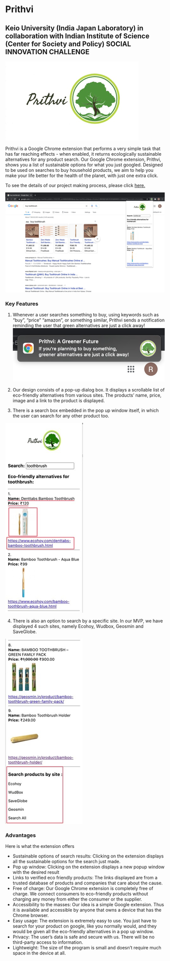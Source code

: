 # Prithvi
## Keio University (India Japan Laboratory) in collaboration with Indian Institute of Science (Center for Society and Policy) SOCIAL INNOVATION CHALLENGE 
![Prithvi](https://github.com/Prithvi-Extension/prithvi/blob/main/details/Prithvi.jpg)


Prithvi is a Google Chrome extension that performs a very simple task that has far reaching effects - when enabled, it returns ecologically sustainable alternatives for any product search. Our Google Chrome extension, Prithvi, shows you a list of sustainable options for what you just googled. Designed to be used on searches to buy household products, we aim to help you make your life better for the health of the planet, with just one extra click. 

To see the details of our project making process, please click [here.](https://github.com/Prithvi-Extension/prithvi/tree/main/details)

![browser view](https://github.com/Prithvi-Extension/prithvi/blob/main/screenshots/ss2.jpeg)

### Key Features

1. Whenever a user searches something to buy, using keywords such as “buy”, “price” “amazon”, or something similar, Prithvi sends a notification reminding the user that green alternatives are just a click away!
![notif](https://github.com/Prithvi-Extension/prithvi/blob/main/screenshots/ss1.jpeg)

2. Our design consists of a pop-up dialog box. It displays a scrollable list of eco-friendly alternatives from various sites. The products’ name, price, image and a link to the product is displayed.

3. There is a search box embedded in the pop up window itself, in which the user can search for any other product too. 

![popup](https://github.com/Prithvi-Extension/prithvi/blob/main/screenshots/ss3.jpeg)

4. There is also an option to search by a specific site. In our MVP, we have displayed 4 such sites, namely Ecohoy, Wudbox, Geosmin and SaveGlobe. 

![by site](https://github.com/Prithvi-Extension/prithvi/blob/main/screenshots/ss4.jpeg)


### Advantages
Here is what the extension offers
- Sustainable options of search results: Clicking on the extension displays all the sustainable options for the search just made. 
- Pop up window: Clicking on the extension displays a new popup window with the desired result
- Links to verified eco friendly products: The links displayed are from a trusted database of products and companies that care about the cause.
- Free of charge: Our Google Chrome extension is completely free of charge. We connect consumers to eco-friendly products without charging any money from either the consumer or the supplier. 
- Accessibility to the masses: Our idea is a simple Google extension. Thus it is available and accessible by anyone that owns a device that has the Chrome browser. 
- Easy usage: The extension is extremely easy to use. You just have to search for your product on google, like you normally would, and they would be given all the eco-friendly alternatives in a pop up window.  
- Privacy: The user’s data is safe and secure with us. There will be no third-party access to information.
- Lightweight: The size of the program is small and doesn’t require much space in the device at all. 



